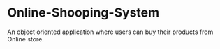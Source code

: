 # Online-Shooping-System
An object oriented application where users can buy their products from Online store.
